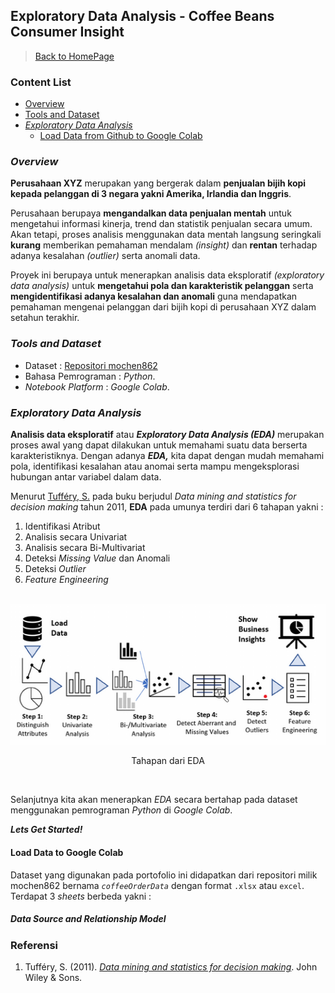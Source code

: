 ## Exploratory Data Analysis - Coffee Beans Consumer Insight

> [Back to HomePage](https://github.com/niddyhaw/data-analysis-portofolio)

### Content List
 - [Overview](#overview)
 - [Tools and Dataset](#tools-and-dataset)
 - [*Exploratory Data Analysis*](#exploratory-data-analysis)
    - [Load Data from Github to Google Colab](#1-load-data-ke-google-colab)

### *Overview*
**Perusahaan XYZ** merupakan yang bergerak dalam **penjualan bijih kopi kepada pelanggan di 3 negara yakni Amerika, Irlandia dan Inggris**. 

Perusahaan berupaya **mengandalkan data penjualan mentah** untuk mengetahui informasi kinerja, trend dan statistik penjualan secara umum. Akan tetapi, proses analisis menggunakan data mentah langsung seringkali **kurang** memberikan pemahaman mendalam *(insight)* dan **rentan** terhadap adanya kesalahan *(outlier)* serta anomali data. 

Proyek ini berupaya untuk menerapkan analisis data eksploratif *(exploratory data analysis)* untuk **mengetahui pola dan karakteristik pelanggan** serta **mengidentifikasi adanya kesalahan dan anomali** guna mendapatkan pemahaman mengenai pelanggan dari bijih kopi di perusahaan XYZ dalam setahun terakhir. 

### *Tools and Dataset*
- Dataset : [Repositori mochen862](https://github.com/mochen862/excel-project-coffee-sales)
- Bahasa Pemrograman : *Python*.
- *Notebook Platform* : *Google Colab*.

### *Exploratory Data Analysis*

**Analisis data eksploratif** atau **_Exploratory Data Analysis_ _(EDA)_** merupakan proses awal 
yang dapat dilakukan untuk memahami suatu data berserta karakteristiknya. Dengan adanya **_EDA,_** kita dapat dengan mudah memahami pola, identifikasi kesalahan atau anomai serta mampu mengeksplorasi hubungan antar variabel dalam data. 

Menurut [Tufféry, S.](#referensi) pada buku berjudul *Data mining and statistics for decision making* tahun 2011, **EDA** pada umunya terdiri dari 6 tahapan yakni : 

1. Identifikasi Atribut 
2. Analisis secara Univariat
3. Analisis secara Bi-Multivariat
4. Deteksi *Missing Value* dan Anomali
5. Deteksi *Outlier* 
6. *Feature Engineering*

<p align="center">
    <br>
    <img src="img/EDA.png" alt="EDA" >
    <p align="center"> Tahapan dari EDA</p>
    <br>
</p>


Selanjutnya kita akan menerapkan *EDA* secara bertahap pada dataset menggunakan pemrograman *Python* di *Google Colab*. 

***Lets Get Started!***

#### Load Data to Google Colab

Dataset yang digunakan pada portofolio ini didapatkan dari repositori milik mochen862 bernama _`coffeeOrderData`_ dengan format `.xlsx` atau `excel`. Terdapat 3 _sheets_ berbeda yakni :


##### Data Source and Relationship Model

### Referensi 
1. Tufféry, S. (2011). [*Data mining and statistics for decision making*](https://onlinelibrary.wiley.com/doi/book/10.1002/9780470979174). John Wiley & Sons.